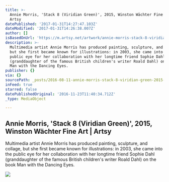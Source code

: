 ```yaml
---
title: >-
  Annie Morris, 'Stack 8 (Viridian Green)', 2015, Winston Wächter Fine Art |
  Artsy
datePublished: '2017-01-31T14:27:47.103Z'
dateModified: '2017-01-31T14:26:38.007Z'
author: []
isBasedOnUrl: 'https://m.artsy.net/artwork/annie-morris-stack-8-viridian-green'
description: >-
  Multimedia artist Annie Morris has produced painting, sculpture, and collage,
  but she first became known for illustrations: in 2003, she came into the
  public eye for her collaboration with her longtime friend Sophie Dahl
  (granddaughter of the famous British children's writer Roald Dahl) on the book
  Man with the Dancing Eyes.
publisher: {}
via: {}
sourcePath: _posts/2016-08-11-annie-morris-stack-8-viridian-green-2015-winston-wach.md
inFeed: true
starred: false
datePublishedOriginal: '2016-11-23T11:40:34.712Z'
_type: MediaObject

---
```

<article style=""><h1>Annie Morris, 'Stack 8 (Viridian Green)', 2015, Winston Wächter Fine Art | Artsy</h1><p>Multimedia artist Annie Morris has produced painting, sculpture, and collage, but she first became known for illustrations: in 2003, she came into the public eye for her collaboration with her longtime friend Sophie Dahl (granddaughter of the famous British children's writer Roald Dahl) on the book Man with the Dancing Eyes.</p><img src="https://d32dm0rphc51dk.cloudfront.net/yLkqS4Gz2Y6mdAqNZW5K4A/large.jpg" /></article>
